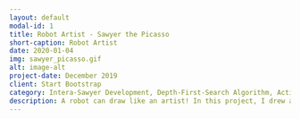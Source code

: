 ```yaml
---
layout: default
modal-id: 1
title: Robot Artist - Sawyer the Picasso
short-caption: Robot Artist
date: 2020-01-04
img: sawyer_picasso.gif
alt: image-alt
project-date: December 2019
client: Start Bootstrap
category: Intera-Sawyer Development, Depth-First-Search Algorithm, Active Force Control
description: A robot can draw like an artist! In this project, I drew a custom picture on a piece of letter size paper using a Rethink Sawyer Robot. The drawing process was conducted on a pixel by pixel basis, using <a href="https://www.geeksforgeeks.org/depth-first-search-or-dfs-for-a-graph">Depth First Search</a>. The drawing quality is further enhanced by a force control feature, so don't worry about bumpy or slanted surfaces! <br>For more information, check out my Github source code <a href="https://github.com/RicoJia/sawyer_picasso">Github Source Code</a>. <br>Also, don't forget to check out my Youtube channel for live demonstration! <br><br><center><iframe width="560" height="315" src="https://www.youtube.com/embed/oZADOFXaMHI" frameborder="0" allow="accelerometer; autoplay; encrypted-media; gyroscope; picture-in-picture" allowfullscreen></iframe></center>
---
```

